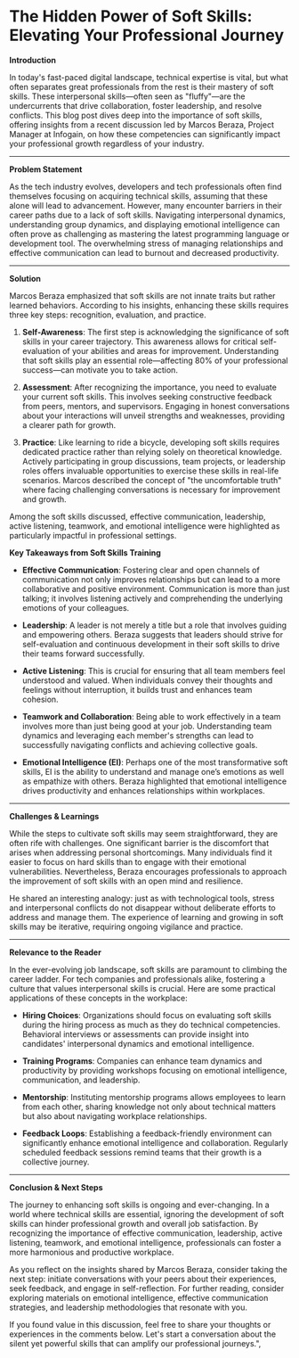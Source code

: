# The Hidden Power of Soft Skills: Elevating Your Professional Journey

**Introduction**

In today's fast-paced digital landscape, technical expertise is vital, but what often separates great professionals from the rest is their mastery of soft skills. These interpersonal skills—often seen as \"fluffy\"—are the undercurrents that drive collaboration, foster leadership, and resolve conflicts. This blog post dives deep into the importance of soft skills, offering insights from a recent discussion led by Marcos Beraza, Project Manager at Infogain, on how these competencies can significantly impact your professional growth regardless of your industry.

---

**Problem Statement**

As the tech industry evolves, developers and tech professionals often find themselves focusing on acquiring technical skills, assuming that these alone will lead to advancement. However, many encounter barriers in their career paths due to a lack of soft skills. Navigating interpersonal dynamics, understanding group dynamics, and displaying emotional intelligence can often prove as challenging as mastering the latest programming language or development tool. The overwhelming stress of managing relationships and effective communication can lead to burnout and decreased productivity.

---

**Solution**

Marcos Beraza emphasized that soft skills are not innate traits but rather learned behaviors. According to his insights, enhancing these skills requires three key steps: recognition, evaluation, and practice.

1. **Self-Awareness**: The first step is acknowledging the significance of soft skills in your career trajectory. This awareness allows for critical self-evaluation of your abilities and areas for improvement. Understanding that soft skills play an essential role—affecting 80% of your professional success—can motivate you to take action.

2. **Assessment**: After recognizing the importance, you need to evaluate your current soft skills. This involves seeking constructive feedback from peers, mentors, and supervisors. Engaging in honest conversations about your interactions will unveil strengths and weaknesses, providing a clearer path for growth.

3. **Practice**: Like learning to ride a bicycle, developing soft skills requires dedicated practice rather than relying solely on theoretical knowledge. Actively participating in group discussions, team projects, or leadership roles offers invaluable opportunities to exercise these skills in real-life scenarios. Marcos described the concept of \"the uncomfortable truth\" where facing challenging conversations is necessary for improvement and growth.

Among the soft skills discussed, effective communication, leadership, active listening, teamwork, and emotional intelligence were highlighted as particularly impactful in professional settings.

**Key Takeaways from Soft Skills Training**

- **Effective Communication**: Fostering clear and open channels of communication not only improves relationships but can lead to a more collaborative and positive environment. Communication is more than just talking; it involves listening actively and comprehending the underlying emotions of your colleagues.

- **Leadership**: A leader is not merely a title but a role that involves guiding and empowering others. Beraza suggests that leaders should strive for self-evaluation and continuous development in their soft skills to drive their teams forward successfully.

- **Active Listening**: This is crucial for ensuring that all team members feel understood and valued. When individuals convey their thoughts and feelings without interruption, it builds trust and enhances team cohesion.

- **Teamwork and Collaboration**: Being able to work effectively in a team involves more than just being good at your job. Understanding team dynamics and leveraging each member's strengths can lead to successfully navigating conflicts and achieving collective goals.

- **Emotional Intelligence (EI)**: Perhaps one of the most transformative soft skills, EI is the ability to understand and manage one’s emotions as well as empathize with others. Beraza highlighted that emotional intelligence drives productivity and enhances relationships within workplaces.

---

**Challenges & Learnings**

While the steps to cultivate soft skills may seem straightforward, they are often rife with challenges. One significant barrier is the discomfort that arises when addressing personal shortcomings. Many individuals find it easier to focus on hard skills than to engage with their emotional vulnerabilities. Nevertheless, Beraza encourages professionals to approach the improvement of soft skills with an open mind and resilience.

He shared an interesting analogy: just as with technological tools, stress and interpersonal conflicts do not disappear without deliberate efforts to address and manage them. The experience of learning and growing in soft skills may be iterative, requiring ongoing vigilance and practice.

---

**Relevance to the Reader**

In the ever-evolving job landscape, soft skills are paramount to climbing the career ladder. For tech companies and professionals alike, fostering a culture that values interpersonal skills is crucial. Here are some practical applications of these concepts in the workplace:

- **Hiring Choices**: Organizations should focus on evaluating soft skills during the hiring process as much as they do technical competencies. Behavioral interviews or assessments can provide insight into candidates' interpersonal dynamics and emotional intelligence.

- **Training Programs**: Companies can enhance team dynamics and productivity by providing workshops focusing on emotional intelligence, communication, and leadership.

- **Mentorship**: Instituting mentorship programs allows employees to learn from each other, sharing knowledge not only about technical matters but also about navigating workplace relationships.

- **Feedback Loops**: Establishing a feedback-friendly environment can significantly enhance emotional intelligence and collaboration. Regularly scheduled feedback sessions remind teams that their growth is a collective journey.

---

**Conclusion & Next Steps**

The journey to enhancing soft skills is ongoing and ever-changing. In a world where technical skills are essential, ignoring the development of soft skills can hinder professional growth and overall job satisfaction. By recognizing the importance of effective communication, leadership, active listening, teamwork, and emotional intelligence, professionals can foster a more harmonious and productive workplace.

As you reflect on the insights shared by Marcos Beraza, consider taking the next step: initiate conversations with your peers about their experiences, seek feedback, and engage in self-reflection. For further reading, consider exploring materials on emotional intelligence, effective communication strategies, and leadership methodologies that resonate with you.

If you found value in this discussion, feel free to share your thoughts or experiences in the comments below. Let's start a conversation about the silent yet powerful skills that can amplify our professional journeys.",
